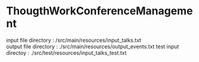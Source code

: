 # ThougthWorkConferenceManagement
input file directory : /src/main/resources/input_talks.txt <br>
output file directory : ./src/main/resources/output_events.txt
test input directoy :  ./src/test/resources/input_talks_test.txt


